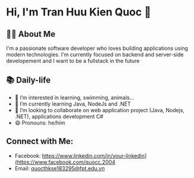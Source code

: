 # Hi, I'm Tran Huu Kien Quoc 👋
## 👨‍💻 About Me
I'm a passionate software developer who loves building applications using modern technologies. I'm currently focused on backend and server-side developement and I want to be a fullstack in the future

## 📚 Daily-life
- 👀 I’m interested in learning, swimming, animals...
- 🌱 I’m currently learning Java, NodeJs and .NET
- 💞️ I’m looking to collaborate on web application project (Java, Nodejs, .NET), applications development C#
- 😄 Pronouns: he/him

## Connect with Me:
- Facebook: https://www.linkedin.com/in/your-linkedin](https://www.facebook.com/quocc.2004
- Email: quocthkse183295@fpt.edu.vn

<!---
quoc10973/quoc10973 is a ✨ special ✨ repository because its `README.md` (this file) appears on your GitHub profile.
You can click the Preview link to take a look at your changes.
--->
